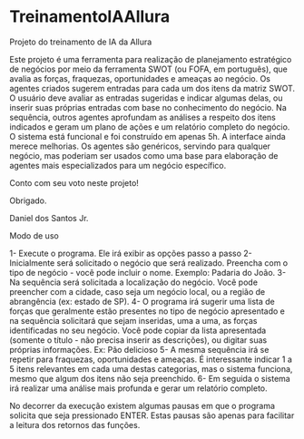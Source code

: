 # TreinamentoIAAllura
Projeto do treinamento de IA da Allura

Este projeto é uma ferramenta para realização de planejamento estratégico de negócios por meio da ferramenta SWOT (ou FOFA, em português), que avalia as forças, fraquezas, oportunidades e ameaças ao negócio.
Os agentes criados sugerem entradas para cada um dos itens da matriz SWOT. O usuário deve avaliar as entradas sugeridas e indicar algumas delas, ou inserir suas próprias entradas com base no conhecimento do negócio.
Na sequência, outros agentes aprofundam as análises a respeito dos itens indicados e geram um plano de ações e um relatório completo do negócio.
O sistema está funcional e foi construído em apenas 5h. A interface ainda merece melhorias.
Os agentes são genéricos, servindo para qualquer negócio, mas poderiam ser usados como uma base para elaboração de agentes mais especializados para um negócio específico.

Conto com seu voto neste projeto!

Obrigado.

Daniel dos Santos Jr.



Modo de uso

1- Execute o programa. Ele irá exibir as opções passo a passo
2- Inicialmente será solicitado o negócio que será realizado. Preencha com o tipo de negócio - você pode incluir o nome. Exemplo: Padaria do João.
3- Na sequência será solicitada a localização do negócio. Você pode preencher com a cidade, caso seja um negócio local, ou a região de abrangência (ex: estado de SP).
4- O programa irá sugerir uma lista de forças que geralmente estão presentes no tipo de negócio apresentado e na sequência solicitará que sejam inseridas, uma a uma, as forças identificadas no seu negócio. Você pode copiar da lista apresentada (somente o título - não precisa inserir as descrições), ou digitar suas próprias informações. Ex: Pão delicioso
5- A mesma sequência irá se repetir para fraquezas, oportunidades e ameaças. É interessante indicar 1 a 5 itens relevantes em cada uma destas categorias, mas o sistema funciona, mesmo que algum dos itens não seja preenchido.
6- Em seguida o sistema irá realizar uma análise mais profunda e gerar um relatório completo.

No decorrer da execução existem algumas pausas em que o programa solicita que seja pressionado ENTER. Estas pausas são apenas para facilitar a leitura dos retornos das funções.
